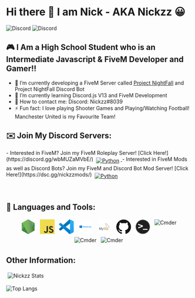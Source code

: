 # Hi there 👋 I am Nick - AKA Nickzz 😀

![Discord](https://img.shields.io/discord/864444053700214806?label=Project%20NightFall&logo=Discord) ![Discord](https://img.shields.io/discord/826410967440556043?label=Nickzz%20Mods&logo=Discord)

## 🎮 I Am a High School Student who is an Intermediate Javascript & FiveM Developer and Gamer!!

- 🔭 I’m currently developing a FiveM Server called [Project NightFall](https://discord.gg/wbMUZaMVbE/) and Project NightFall Discord Bot
- 🌱 I’m currently learning Discord.js V13 and FiveM Development
- 💬 How to contact me: Discord: Nickzz#8039
- ⚡ Fun fact: I love playing Shooter Games and Playing/Watching Football! Manchester United is my Favourite Team!

## ✉️ Join My Discord Servers:

<p align="left">
- Interested in FiveM? Join my FiveM Roleplay Server! [Click Here!](https://discord.gg/wbMUZaMVbE/)  <a href="https://discord.gg/wbMUZaMVbE" target="_blank" rel="noopener noreferrer"> <img src="https://cdn.discordapp.com/attachments/871366068273291274/885102257744543765/NFRPportalLogover3.png" alt="Python" height="40" style="vertical-align:top; margin:4px"> </a>
- Interested in FiveM Mods as well as Discord Bots? Join my FiveM and Discord Bot Mod Server! [Click Here!](https://dsc.gg/nickzzmods/)  <a href="https://dsc.gg/nickzzmods" target="_blank" rel="noopener noreferrer"> <img src="https://cdn.discordapp.com/attachments/870907079337066496/888393470090293328/final_61428f9e79ef8a004d114d72_734378.gif" alt="Python" height="40" style="vertical-align:top; margin:4px"></a>
</p>

<br />

## 🧰 Languages and Tools:

<p align="center">
<img src="https://raw.githubusercontent.com/github/explore/80688e429a7d4ef2fca1e82350fe8e3517d3494d/topics/nodejs/nodejs.png" alt="Python" height="40" style="vertical-align:top; margin:4px">
<img src="https://raw.githubusercontent.com/github/explore/80688e429a7d4ef2fca1e82350fe8e3517d3494d/topics/javascript/javascript.png" alt="Javascript" height="40" style="vertical-align:top; margin:4px">
<img src="https://raw.githubusercontent.com/github/explore/80688e429a7d4ef2fca1e82350fe8e3517d3494d/topics/visual-studio-code/visual-studio-code.png" alt="VS Code" height="40" style="vertical-align:top; margin:4px">
 <img src="https://raw.githubusercontent.com/github/explore/80688e429a7d4ef2fca1e82350fe8e3517d3494d/topics/windows/windows.png" alt="Microsoft Windows 10" height="40" style="vertical-align:top; margin:4px">
  <img src="https://raw.githubusercontent.com/github/explore/80688e429a7d4ef2fca1e82350fe8e3517d3494d/topics/mysql/mysql.png" alt="MySQL" height="40" style="vertical-align:top; margin:4px">
   <img src="https://raw.githubusercontent.com/github/explore/78df643247d429f6cc873026c0622819ad797942/topics/github/github.png" alt="GitHub" height="40" style="vertical-align:top; margin:4px">
 <img src="https://raw.githubusercontent.com/github/explore/80688e429a7d4ef2fca1e82350fe8e3517d3494d/topics/terminal/terminal.png" alt="Terminal" height="40" style="vertical-align:top; margin:4px">
 <img src="https://avatars.githubusercontent.com/u/11646750?s=280&v=4" alt="Cmder" height="40" style="vertical-align:top; margin:4px">
 <img src="https://cdn.opsmatters.com/sites/default/files/logos/pm2-thumb.png" alt="Cmder" height="40" style="vertical-align:top; margin:4px">
 <img src="https://discordjs.guide/meta-image.png" alt="Cmder" height="40" style="vertical-align:top; margin:4px">
</p>

## Other Information:

<p align="left">
<img src="https://github-readme-stats.vercel.app/api?username=NickzzDev&show_icons=true" alt="Nickzz Stats" height="200" style="vertical-align:left; margin:4px">
 
![Top Langs](https://github-readme-stats.vercel.app/api/top-langs/?username=NickzzDev&layout=compact)
 </p>
